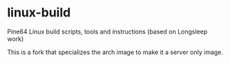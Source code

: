 # linux-build
Pine64 Linux build scripts, tools and instructions (based on Longsleep work)

This is a fork that specializes the arch image to make it a server only image.
